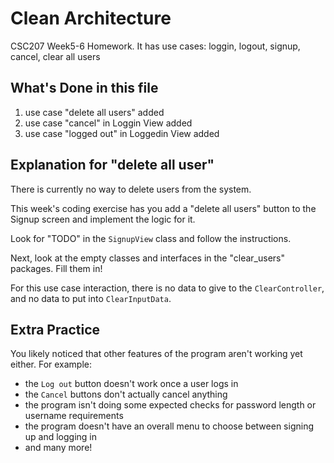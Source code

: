 # Clean Architecture
CSC207 Week5-6 Homework. It has use cases: loggin, logout, signup, cancel, clear all users

## What's Done in this file
1. use case "delete all users" added
2. use case "cancel" in Loggin View added
3. use case "logged out" in Loggedin View added

## Explanation for "delete all user"

There is currently no way to delete users from the system.

This week's coding exercise has you add a "delete all users" button to the
Signup screen and implement the logic for it.

Look for "TODO" in the `SignupView` class and follow the instructions.

Next, look at the empty classes and interfaces in the "clear_users" packages.
Fill them in!

For this use case interaction, there is no data to give to the
`ClearController`, and no data to put into `ClearInputData`.


## Extra Practice

You likely noticed that other features of the program aren't working yet either.
For example:
- the `Log out` button doesn't work once a user logs in
- the `Cancel` buttons don't actually cancel anything
- the program isn't doing some expected checks for password length or username requirements
- the program doesn't have an overall menu to choose between signing up and logging in
- and many more!
